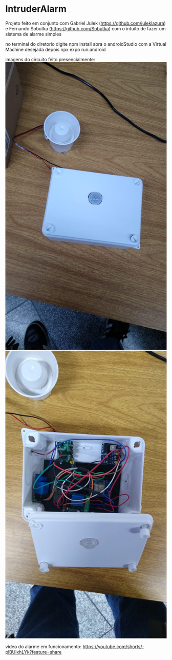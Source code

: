 # IntruderAlarm
Projeto feito em conjunto com Gabriel Julek (https://github.com/juleklazura) e Fernando Sobutka (https://github.com/Sobutka) com o intuito de fazer um sistema de alarme simples

no terminal do diretorio digite npm install
abra o androidStudio com a Virtual Machine desejada
depois npx expo run:android

imagens do circuito feito presencialmente:
<img src="https://raw.githubusercontent.com/RicardoHaranoP/IntruderAlarm/main/68a9bdb7-6575-4da3-a6e2-8991377da3d2.jpg"/>
<img src="https://raw.githubusercontent.com/RicardoHaranoP/IntruderAlarm/main/82984601-a4c1-45b2-9308-e94108c20994.jpg"/>

vídeo do alarme em funcionamento:
https://youtube.com/shorts/-plBUixhLYk?feature=share
